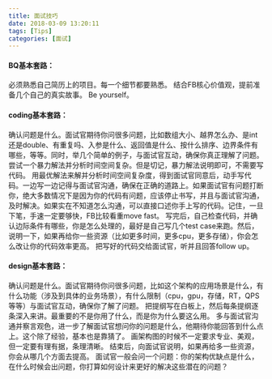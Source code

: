 ```yaml
---
title: 面试技巧
date: 2018-03-09 13:20:11
tags: [Tips]
categories: [面试]
---
```

#### BQ基本套路：
必须熟悉自己简历上的项目。每一个细节都要熟悉。
结合FB核心价值观，提前准备几个自己的真实故事。
Be yourself。


#### coding基本套路：
确认问题是什么。面试官期待你问很多问题，比如数组大小、越界怎么办、是int还是double、有重复吗、入参是什么、返回值是什么、按什么排序、边界条件有哪些，等等。同时，举几个简单的例子，与面试官互动，确保你真正理解了问题。
尝试一个暴力解法并分析时间空间复杂。但是切记，暴力解法说明即可，不需要写代码。
用最优解法来解并分析时间空间复杂度，得到面试官同意后，动手写代码。一边写一边记得与面试官沟通，确保在正确的道路上。如果面试官有问题打断你，绝大多数情况下是因为你的代码有问题，应该停止书写，并且与面试官沟通，及时解决。如果实在不知道怎么沟通，可以直接口述你手上写的代码。记住，一旦下笔，手速一定要够快，FB比较看重move fast。
写完后，自己检查代码，并确认边际条件有哪些，你是怎么处理的，最好是自己写几个test case来跑。然后，说明一下，如果再给你一些资源（比如更多时间，更多cpu，更多存储），你会怎么改让你的代码效率更高。
把写好的代码交给面试官，听并且回答follow up。

#### design基本套路：
确认问题是什么。面试官期待你问很多问题，比如这个架构的应用场景是什么，有什么功能（涉及到具体的业务场景），有什么限制（cpu，gpu，存储，RT，QPS等等）与面试官互动，确保你了解了问题。
把提纲写在白板上，然后每条提纲逐条深入来讲。最重要的不是你用了什么，而是你为什么要这么用。
多与面试官沟通并察言观色，进一步了解面试官想问你的问题是什么，他期待你能回答到什么点上。这个除了经验，基本也是靠猜了。
画架构图的时候不一定要求专业、美观，但一定要有理有据，条理清晰。
结束后，向面试官说明，如果再给多一些资源，你会从哪几个方面去提高。
面试官一般会问一个问题：你的架构优缺点是什么，在什么时候会出问题，你打算如何设计来更好的解决这些潜在的问题？